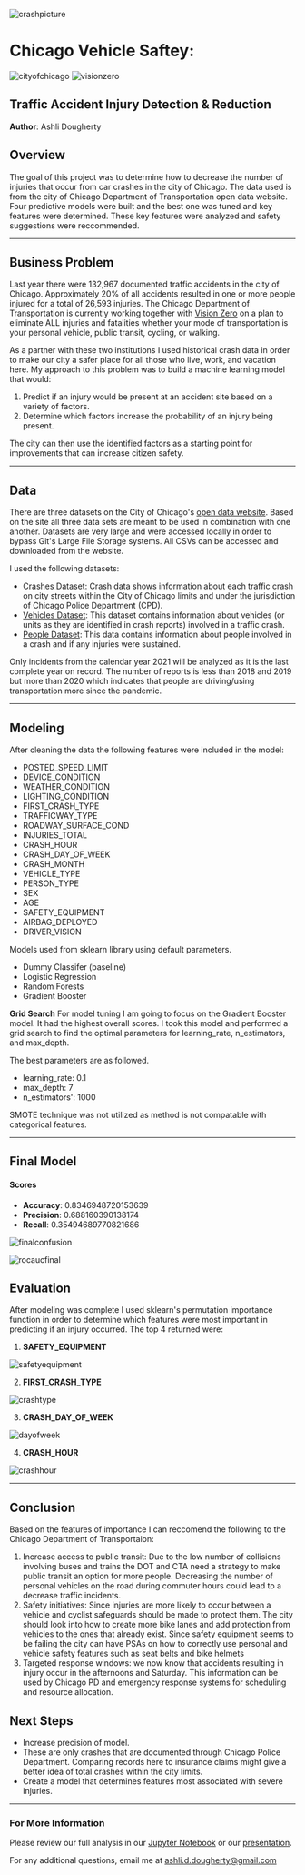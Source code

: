 ![crashpicture](./Images/crashpic.jpeg) 

# Chicago Vehicle Saftey: 

![cityofchicago](./Images/cityofchicago.png) 
![visionzero](./Images/visionzero.png) 

## Traffic Accident Injury Detection & Reduction
**Author**: Ashli Dougherty 

## Overview
The goal of this project was to determine how to decrease the number of injuries that occur from car crashes in the city of Chicago. The data used is from the city of Chicago Department of Transportation open data website. Four predictive models were built and the best one was tuned and key features were determined. These key features were analyzed and safety suggestions were reccommended.   
*** 

## Business Problem  
Last year there were 132,967 documented traffic accidents in the city of Chicago. Approximately 20% of all accidents resulted in one or more people injured for a total of 26,593 injuries. The Chicago Department of Transportation is currently working together with [Vision Zero](https://www.chicago.gov/city/en/depts/cdot/supp_info/vision-zero-chicago.html) on a plan to eliminate ALL injuries and fatalities whether your mode of transportation is your personal vehicle, public transit, cycling, or walking. 

As a partner with these two institutions I used historical crash data in order to make our city a safer place for all those who live, work, and vacation here. My approach to this problem was to build a machine learning model that would: 
1. Predict if an injury would be present at an accident site based on a variety of factors.
2. Determine which factors increase the probability of an injury being present. 

The city can then use the identified factors as a starting point for improvements that can increase citizen safety. 
***

## Data
There are three datasets on the City of Chicago's [open data website](https://data.cityofchicago.org/browse?category=Transportation). Based on the site all three data sets are meant to be used in combination with one another. Datasets are very large and were accessed locally in order to bypass Git's Large File Storage systems. All CSVs can be accessed and downloaded from the website.  

I used the following datasets: 
- [Crashes Dataset](https://data.cityofchicago.org/Transportation/Traffic-Crashes-Crashes/85ca-t3if): Crash data shows information about each traffic crash on city streets within the City of Chicago limits and under the jurisdiction of Chicago Police Department (CPD).
- [Vehicles Dataset](https://data.cityofchicago.org/Transportation/Traffic-Crashes-Vehicles/68nd-jvt3): This dataset contains information about vehicles (or units as they are identified in crash reports) involved in a traffic crash.
- [People Dataset](https://data.cityofchicago.org/Transportation/Traffic-Crashes-People/u6pd-qa9d): This data contains information about people involved in a crash and if any injuries were sustained.

Only incidents from the calendar year 2021 will be analyzed as it is the last complete year on record. The number of reports is less than 2018 and 2019 but more than 2020 which indicates that people are driving/using transportation more since the pandemic. 
***

## Modeling
After cleaning the data the following features were included in the model:
- POSTED_SPEED_LIMIT    
- DEVICE_CONDITION     
- WEATHER_CONDITION     
- LIGHTING_CONDITION   
- FIRST_CRASH_TYPE      
- TRAFFICWAY_TYPE      
- ROADWAY_SURFACE_COND  
- INJURIES_TOTAL         
- CRASH_HOUR           
- CRASH_DAY_OF_WEEK     
- CRASH_MONTH                     
- VEHICLE_TYPE          
- PERSON_TYPE          
- SEX                 
- AGE                   
- SAFETY_EQUIPMENT      
- AIRBAG_DEPLOYED      
- DRIVER_VISION    

Models used from sklearn library using default parameters.
- Dummy Classifer (baseline)
- Logistic Regression 
- Random Forests 
- Gradient Booster

**Grid Search**
For model tuning I am going to focus on the Gradient Booster model. It had the highest overall scores. I took this model and performed a grid search to find the optimal parameters for learning_rate, n_estimators, and max_depth. 

The best parameters are as followed. 
- learning_rate: 0.1
- max_depth: 7 
- n_estimators': 1000

SMOTE technique was not utilized as method is not compatable with categorical features.
***

## Final Model
#### Scores

- **Accuracy**: 0.8346948720153639
- **Precision**: 0.688160390138174
- **Recall**: 0.35494689770821686


![finalconfusion](./Images/finalconfusion.png) 

![rocaucfinal](./Images/rocaucfinal.png) 

## Evaluation
After modeling was complete I used sklearn's permutation importance function in order to determine which features were most important in predicting if an injury occurred. The top 4 returned were: 

1. **SAFETY_EQUIPMENT**


![safetyequipment](./Images/safetyequipment.png) 

2. **FIRST_CRASH_TYPE**


![crashtype](./Images/crashtype.png) 

3. **CRASH_DAY_OF_WEEK**


![dayofweek](./Images/dayofweek.png) 

4. **CRASH_HOUR**     


![crashhour](./Images/crashhour.png) 
***

## Conclusion 
Based on the features of importance I can reccomend the following to the Chicago Department of Transportaion:
1. Increase access to public transit: Due to the low number of collisions involving buses and trains the DOT and CTA need a strategy to make public transit an option for more people. Decreasing the number of personal vehicles on the road during commuter hours could lead to a decrease traffic incidents.
2. Safety initiatives: Since injuries are more likely to occur between a vehicle and cyclist safeguards should be made to protect them. The city should look into how to create more bike lanes and add protection from vehicles to the ones that already exist. Since safety equipment seems to be failing the city can have PSAs on how to correctly use personal and vehicle safety features such as seat belts and bike helmets
3. Targeted response windows: we now know that accidents resulting in injury occur in the  afternoons and Saturday. This information can be used by Chicago PD and emergency response systems for scheduling and resource allocation. 

## Next Steps
- Increase precision of model.
- These are only crashes that are documented through Chicago Police Department. Comparing records here to insurance claims might give a better idea of total crashes within the city limits. 
- Create a model that determines features most associated with severe injuries.
***

### For More Information
Please review our full analysis in our [Jupyter Notebook](./ChicagoCarCrash.ipynb) or our [presentation](./ChicagoCrashesPresentation.pdf).

For any additional questions, email me at ashli.d.dougherty@gmail.com
